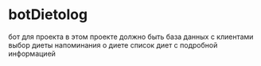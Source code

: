 # botDietolog
бот для проекта
в этом проекте должно быть
база данных с клиентами
выбор диеты
напоминания о диете
список диет с подробной информацией
